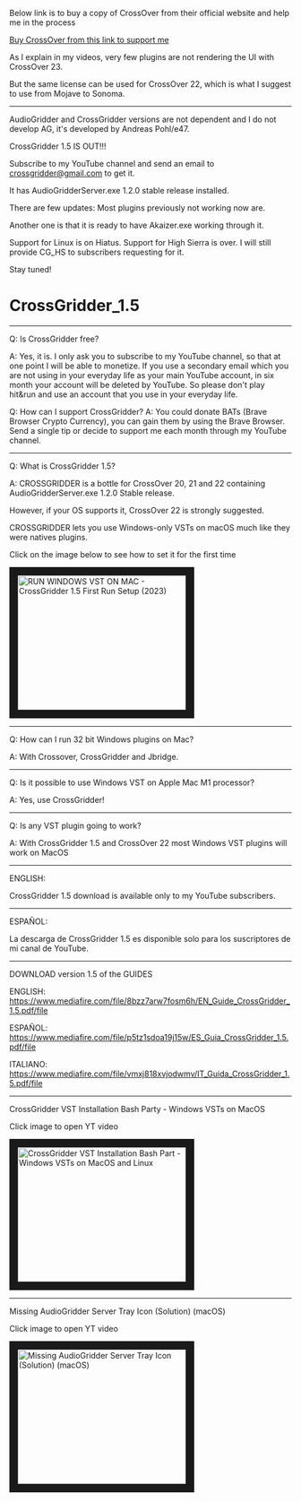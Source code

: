Below link is to buy a copy of CrossOver from their official website and help me in the process

<a href="https://www.codeweavers.com/store?ad=1009">Buy CrossOver from this link to support me </a>

As I explain in my videos, very few plugins are not rendering the UI with CrossOver 23. 

But the same license can be used for CrossOver 22, which is what I suggest to use from Mojave to Sonoma.

********************************************************************************************************

AudioGridder and CrossGridder versions are not dependent and I do not develop AG, it's developed by Andreas Pohl/e47.

CrossGridder 1.5 IS OUT!!! 

Subscribe to my YouTube channel and send an email to crossgridder@gmail.com to get it.

It has AudioGridderServer.exe 1.2.0 stable release installed.

There are few updates: Most plugins previously not working now are.

Another one is that it is ready to have Akaizer.exe working through it.

Support for Linux is on Hiatus. Support for High Sierra is over. I will still provide CG_HS to subscribers requesting for it.

Stay tuned!

# CrossGridder_1.5

********************************************************************************************************
Q: Is CrossGridder free?

A: Yes, it is. I only ask you to subscribe to my YouTube channel, so that at one point I will be able to
monetize. 
If you use a secondary email which you are not using in your everyday life as your main YouTube account, 
in six month your account will be deleted by YouTube. So please don't play hit&run and use an account that 
you use in your everyday life.

Q: How can I support CrossGridder?
A: You could donate BATs (Brave Browser Crypto Currency), you can gain them by using the Brave Browser. 
Send a single tip or decide to support me each month through my YouTube channel. 

**********************************************************************************************************
Q: What is CrossGridder 1.5?

A: CROSSGRIDDER is a bottle for CrossOver 20, 21 and 22 containing AudioGridderServer.exe 1.2.0 Stable release.

However, if your OS supports it, CrossOver 22 is strongly suggested.

CROSSGRIDDER lets you use Windows-only VSTs on macOS much like they were natives plugins. 

Click on the image below to see how to set it for the first time

<a href="http://www.youtube.com/watch?feature=player_embedded&v=prqwdWCmJGU
" target="_blank"><img src="http://img.youtube.com/vi/prqwdWCmJGU/0.jpg" 
alt="RUN WINDOWS VST ON MAC - CrossGridder 1.5 First Run Setup (2023)" width="300" height="240" border="15" /></a>

********************************************************************************************************

Q: How can I run 32 bit Windows plugins on Mac? 

A: With Crossover, CrossGridder and Jbridge.

********************************************************************************************************

Q: Is it possible to use Windows VST on Apple Mac M1 processor? 

A: Yes, use CrossGridder!

********************************************************************************************************

Q: Is any VST plugin going to work? 

A: With CrossGridder 1.5 and CrossOver 22 most Windows VST plugins will work on MacOS

********************************************************************************************************

ENGLISH:

CrossGridder 1.5 download is available only to my YouTube subscribers.

********************************************************************************************************

ESPAÑOL:

La descarga de CrossGridder 1.5 es disponible solo para los suscriptores de mi canal de YouTube. 

********************************************************************************************************

DOWNLOAD version 1.5 of the GUIDES

ENGLISH: https://www.mediafire.com/file/8bzz7arw7fosm6h/EN_Guide_CrossGridder_1.5.pdf/file

ESPAÑOL: https://www.mediafire.com/file/p5tz1sdoa19j15w/ES_Guia_CrossGridder_1.5.pdf/file

ITALIANO: https://www.mediafire.com/file/vmxj818xvjodwmv/IT_Guida_CrossGridder_1.5.pdf/file
          
********************************************************************************************************
CrossGridder VST Installation Bash Party - Windows VSTs on MacOS

Click image to open YT video

<a href="http://www.youtube.com/watch?feature=player_embedded&v=pP4O43gaFVM
" target="_blank"><img src="http://img.youtube.com/vi/pP4O43gaFVM/0.jpg" 
alt="CrossGridder VST Installation Bash Part - Windows VSTs on MacOS and Linux" width="300" height="240" border="15" /></a>

********************************************************************************************************
Missing AudioGridder Server Tray Icon (Solution) (macOS)

Click image to open YT video

<a href="http://www.youtube.com/watch?feature=player_embedded&v=tWW7ufgHPjY
" target="_blank"><img src="http://img.youtube.com/vi/tWW7ufgHPjY/0.jpg" 
alt="Missing AudioGridder Server Tray Icon (Solution) (macOS)" width="300" height="240" border="15" /></a>


